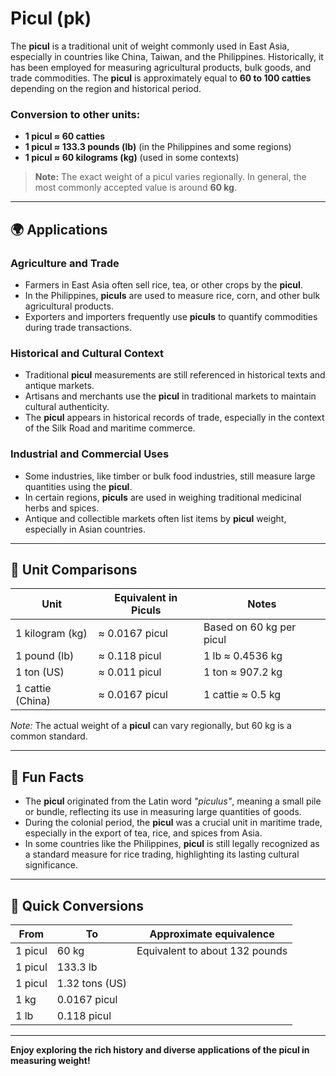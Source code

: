 # Picul (pk)

The **picul** is a traditional unit of weight commonly used in East Asia, especially in countries like China, Taiwan, and the Philippines. Historically, it has been employed for measuring agricultural products, bulk goods, and trade commodities. The **picul** is approximately equal to **60 to 100 catties** depending on the region and historical period.

### Conversion to other units:
- **1 picul ≈ 60 catties**
- **1 picul ≈ 133.3 pounds (lb)** (in the Philippines and some regions)
- **1 picul ≈ 60 kilograms (kg)** (used in some contexts)

> **Note:** The exact weight of a picul varies regionally. In general, the most commonly accepted value is around **60 kg**.

---

## 🌍 Applications

### Agriculture and Trade
- Farmers in East Asia often sell rice, tea, or other crops by the **picul**.
- In the Philippines, **piculs** are used to measure rice, corn, and other bulk agricultural products.
- Exporters and importers frequently use **piculs** to quantify commodities during trade transactions.

### Historical and Cultural Context
- Traditional **picul** measurements are still referenced in historical texts and antique markets.
- Artisans and merchants use the **picul** in traditional markets to maintain cultural authenticity.
- The **picul** appears in historical records of trade, especially in the context of the Silk Road and maritime commerce.

### Industrial and Commercial Uses
- Some industries, like timber or bulk food industries, still measure large quantities using the **picul**.
- In certain regions, **piculs** are used in weighing traditional medicinal herbs and spices.
- Antique and collectible markets often list items by **picul** weight, especially in Asian countries.

---

## 📏 Unit Comparisons

| Unit                 | Equivalent in Piculs | Notes                                           |
|----------------------|-----------------------|-------------------------------------------------|
| 1 kilogram (kg)    | ≈ 0.0167 picul      | Based on 60 kg per picul                     |
| 1 pound (lb)       | ≈ 0.118 picul       | 1 lb ≈ 0.4536 kg                            |
| 1 ton (US)         | ≈ 0.011 picul       | 1 ton ≈ 907.2 kg                            |
| 1 cattie (China)   | ≈ 0.0167 picul      | 1 cattie ≈ 0.5 kg                           |

*Note:* The actual weight of a **picul** can vary regionally, but 60 kg is a common standard.

---

## 🌟 Fun Facts

- The **picul** originated from the Latin word *"piculus"*, meaning a small pile or bundle, reflecting its use in measuring large quantities of goods.
- During the colonial period, the **picul** was a crucial unit in maritime trade, especially in the export of tea, rice, and spices from Asia.
- In some countries like the Philippines, **picul** is still legally recognized as a standard measure for rice trading, highlighting its lasting cultural significance.

---

## 🔄 Quick Conversions

| From                     | To                         | Approximate equivalence                                  |
|--------------------------|----------------------------|-----------------------------------------------------------|
| 1 picul                 | 60 kg                     | Equivalent to about 132 pounds                            |
| 1 picul                 | 133.3 lb                  |                                                           |
| 1 picul                 | 1.32 tons (US)            |                                                           |
| 1 kg                     | 0.0167 picul             |                                                           |
| 1 lb                     | 0.118 picul              |                                                           |

---

**Enjoy exploring the rich history and diverse applications of the picul in measuring weight!**